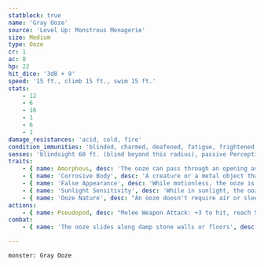 ```yaml
---
statblock: true
name: 'Gray Ooze'
source: 'Level Up: Monstrous Menagerie'
size: Medium
type: Ooze
cr: 1
ac: 8
hp: 22
hit_dice: '3d8 + 9'
speed: '15 ft., climb 15 ft., swim 15 ft.'
stats:
    - 12
    - 6
    - 16
    - 1
    - 6
    - 1
damage_resistances: 'acid, cold, fire'
condition_immunities: 'blinded, charmed, deafened, fatigue, frightened, prone'
senses: 'blindsight 60 ft. (blind beyond this radius), passive Perception 8'
traits:
    - { name: Amorphous, desc: 'The ooze can pass through an opening as narrow as 1 inch wide without squeezing.' }
    - { name: 'Corrosive Body', desc: 'A creature or a metal object that touches the ooze takes 5 (2d4) acid damage. A nonmagical weapon made of metal that hits the black pudding corrodes after dealing damage, taking a permanent -1 penalty to damage rolls per hit. If this penalty reaches -5, the weapon is destroyed. Metal nonmagical ammunition is destroyed after dealing damage.' }
    - { name: 'False Appearance', desc: 'While motionless, the ooze is indistinguishable from wet stone.' }
    - { name: 'Sunlight Sensitivity', desc: 'While in sunlight, the ooze has disadvantage on attack rolls.' }
    - { name: 'Ooze Nature', desc: "An ooze doesn't require air or sleep." }
actions:
    - { name: Pseudopod, desc: "Melee Weapon Attack: +3 to hit, reach 5 ft., one target. Hit: 3 (1d4 + 1) bludgeoning damage plus 5 (2d4) acid damage. Nonmagical metal armor worn by the target corrodes, taking a permanent -1 penalty to its AC protection per hit. If the penalty reduces the armor's AC protection to 10, the armor is destroyed." }
combat:
    - { name: 'The ooze slides along damp stone walls or floors', desc: 'It pauses when it senses prey approaching. It chases the closest creature it can reach, but flees from sunlight.' }

---
```

```statblock
monster: Gray Ooze
```
